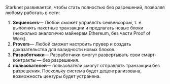 Starknet развивается, чтобы стать полностью без разрешений, позволяя любому работать в сети:

1. **Sequencers**— Любой сможет управлять секвенсором, т. е. выполнять пакетные транзакции и предлагать новые блоки (несколько аналогично майнерам Ethereum, без части Proof of Work).
2. **Provers**— Любой сможет настроить прувер и создать доказательства для валидности новых блоков.
3. **Разработчики**— Разработчики смогут развертывать свои смарт-контракты — без разрешения.
4. **пользователей**— пользователи смогут отправлять транзакции без разрешения. Поскольку система будет децентрализована, возможность цензуры будет устранена.